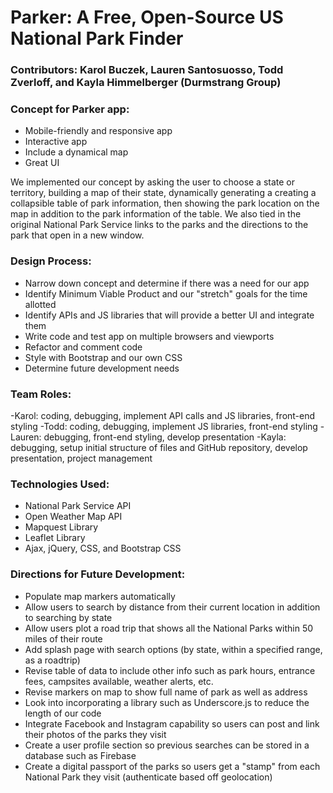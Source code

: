 # Parker: A Free, Open-Source US National Park Finder

### Contributors: Karol Buczek, Lauren Santosuosso, Todd Zverloff, and Kayla Himmelberger (Durmstrang Group)


### Concept for Parker app: 
- Mobile-friendly and responsive app
- Interactive app
- Include a dynamical map
- Great UI

We implemented our concept by asking the user to choose a state or territory, building a map of their state, dynamically generating a creating a collapsible table of park information, then showing the park location on the map in addition to the park information of the table. We also tied in the original National Park Service links to the parks and the directions to the park that open in a new window.


### Design Process:
- Narrow down concept and determine if there was a need for our app
- Identify Minimum Viable Product and our "stretch" goals for the time allotted
- Identify APIs and JS libraries that will provide a better UI and integrate them
- Write code and test app on multiple browsers and viewports
- Refactor and comment code
- Style with Bootstrap and our own CSS
- Determine future development needs


### Team Roles:
-Karol: coding, debugging, implement API calls and JS libraries, front-end styling
-Todd: coding, debugging, implement JS libraries, front-end styling
-Lauren: debugging, front-end styling, develop presentation
-Kayla: debugging, setup initial structure of files and GitHub repository, develop presentation, project management


### Technologies Used:
- National Park Service API
- Open Weather Map API 
- Mapquest Library
- Leaflet Library
- Ajax, jQuery, CSS, and Bootstrap CSS


### Directions for Future Development:
- Populate map markers automatically
- Allow users to search by distance from their current location in addition to searching by state
- Allow users plot a road trip that shows all the National Parks within 50 miles of their route
- Add splash page with search options (by state, within a specified range, as a roadtrip)
- Revise table of data to include other info such as park hours, entrance fees, campsites available, weather alerts, etc.
- Revise markers on map to show full name of park as well as address
- Look into incorporating a library such as Underscore.js to reduce the length of our code
- Integrate Facebook and Instagram capability so users can post and link their photos of the parks they visit
- Create a user profile section so previous searches can be stored in a database such as Firebase
- Create a digital passport of the parks so users get a "stamp" from each National Park they visit (authenticate based off geolocation)
